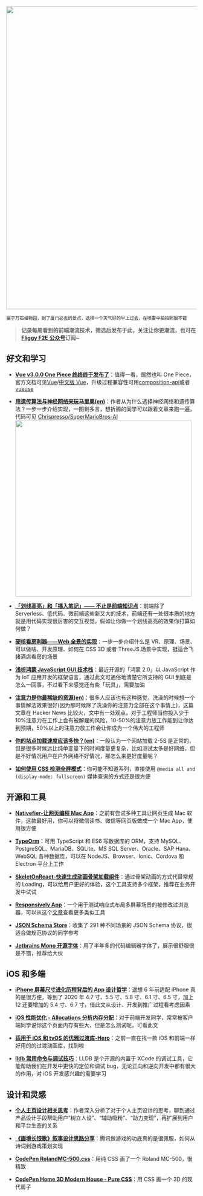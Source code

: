 <img src=https://qpluspicture.oss-cn-beijing.aliyuncs.com/KMZG96/DSC00637.jpg width=800/>

<small>摄于万石植物园，到了厦门必去的景点，选择一个天气好的早上过去，在喷雾中拍拍照很不错</small>

> **记录每周看到的前端潮流技术，筛选后发布于此，关注让你更潮流，也可在 [Fliggy F2E 公众号](https://weixin.sogou.com/weixin?query=Fliggy+F2E)订阅~**

## 好文和学习

- **[Vue v3.0.0 One Piece 终终终于发布了](https://github.com/vuejs/vue-next/releases/tag/v3.0.0)**：值得一看，居然也叫 One Piece，官方文档可见[Vue](https://v3.vuejs.org/)/[中文版 Vue](https://v3.cn.vuejs.org/)，升级过程兼容性可用[composition-api](https://github.com/vuejs/composition-api)或者[vueuse](https://github.com/antfu/vueuse)

- **[用遗传算法与神经网络来玩马里奥(en)](https://chrispresso.io/AI_Learns_To_Play_SMB_Using_GA_And_NN)**：作者从为什么选择神经网络和遗传算法？一步一步介绍实现，一图剩多言，想折腾的同学可以跟着文章来跑一遍，代码可见 [Chrispresso/SuperMarioBros-AI](https://github.com/Chrispresso/SuperMarioBros-AI)
  <img src=https://qpluspicture.oss-cn-beijing.aliyuncs.com/PVicKk/ScreenFlow.gif width=466/>

- **[「划线高亮」和「插入笔记」—— 不止是前端知识点](https://zhuanlan.zhihu.com/p/225773857)**：前端除了 Serverless、低代码、微前端这些新又大的技术，前端还有一处很本质的地方就是用代码实现很厉害的交互视觉，假如让你做一个划线高亮的效果你打算如何做？

- **[硬核看房利器——Web 全景的实现](https://mp.weixin.qq.com/s/MG2d0DAM_tYx78Tt-j0rvA)**：一步一步介绍什么是 VR、原理、场景、可以做啥、开发原理、如何在 CSS 3D 或者 ThreeJS 场景中实现，挺适合飞猪酒店看房的场景

- **[浅析鸿蒙 JavaScript GUI 技术栈](https://juejin.im/post/6872154561574862855)**：最近开源的「鸿蒙 2.0」以 JavaScript 作为 IoT 应用开发的框架语言，通过此文可通俗地清楚它所支持的 GUI 到底是怎么一回事，不过看下来感觉还有些「玩具」，需要加油

- **[注意力是你最稀缺的资源(en)](https://www.benkuhn.net/attention/)**：很多人应该也有这种感觉，洗澡的时候想一个事情解法效果很好(因为那时候除了洗澡你的注意力全部在这个事情上)，这篇文章在 Hacker News 比较火，文中有一处观点，对于工程师当你投入少于 10%注意力在工作上会有被解雇的风险，10-50%的注意力放工作能到让你达到预期，50%以上的注意力放工作会让你成为一个伟大的工程师

- **[你的站点加载速度应该多快？(en)](https://medium.com/firebase-developers/how-fast-should-your-site-load-cfb14be48e8b)**：一般认为一个网站加载 2-5S 是正常的，但是很多时候远比纯单变量下的时间度量更复杂，比如测试太多是好网络，但是不好情况用户在户外网络不好情况，那怎么来更好度量呢？

- **[如何使用 CSS 检测全屏模式](https://www.amitmerchant.com/how-to-detect-fullscreen-mode-using-css/)**：你可能不知道系列，直接使用 `@media all and (display-mode: fullscreen)` 媒体查询的方式还是很方便

## 开源和工具

- **[Nativefier-让网页编程 Mac App](https://github.com/jiahaog/nativefier/)**：之前有尝试多种工具让网页生成 Mac 软件，这款最好用，你可以将微信读书、微信等网页版做成一个 Mac App，使用很方便

- **[TypeOrm](https://github.com/typeorm/typeorm)**：可用 TypeScript 和 ES6 写数据库的 ORM，支持 MySQL、PostgreSQL、MariaDB、SQLite、MS SQL Server、Oracle、SAP Hana、WebSQL 各种数据库，可以在 NodeJS、Browser、Ionic、Cordova 和 Electron 平台上工作

- **[SkeletOnReact-快速生成动画骨架加载组件](https://skeletonreact.com/)**：通过骨架动画的方式代替常规的 Loading，可以给用户更好的体验，这个工具支持多个框架，推荐在业务开发中试试

- **[Responsively App](https://github.com/responsively-org/responsively-app)**：一个用于测试响应式布局多屏幕场景的被修改过浏览器，可以从这个[文章](https://css-tricks.com/comparing-browsers-for-responsive-design/)查看更多类似工具

- **[JSON Schema Store](https://www.schemastore.org/json/)**：收集了 291 种不同场景的 JSON Schema 协议，很适合做规范协议的同学参考

- **[Jetbrains Mono 开源字体](https://www.jetbrains.com/lp/mono/)**：用了半年多的代码编辑器字体了，展示很舒服很是不错，推荐给大伙

## iOS 和多端

- **[iPhone 屏幕尺寸进化历程背后的 App 设计哲学](https://mp.weixin.qq.com/s/fRXCTfl_Ewt-XuOk0lSz9g)**：遥想 6 年前适配 iPhone 真的是很方便，等到了 2020 年 4.7 寸、5.5 寸、5.8 寸、6.1 寸、6.5 寸，加上 12 还要增加的 5.4 寸、6.7 寸，借此文从设计、开发到推广过程看考虑因素

- **[iOS 性能优化 - Allocations 分析内存分配](https://mp.weixin.qq.com/s/WqVZ1rFpYrvE8X-J0f35mw)**：对于前端开发同学，常常被客户端同学说你这个页面内存有些大，但是怎么测试呢，可看此文

- **[适用于 iOS 和 tvOS 的优雅过渡库-Hero](https://github.com/HeroTransitions/Hero)**：之前一直在找一款 iOS 和前端一样好用的的过渡动画库，找到啦

- **[lldb 常用命令与调试技巧](https://juejin.im/post/6872764160640450574)**：LLDB 是个开源的内置于 XCode 的调试工具，它能帮助我们在开发中更快的定位和调试 bug，无论正向和逆向开发中都有很大的作用，对 iOS 开发感兴趣的需要学习

## 设计和灵感

- **[个人主页设计相关思考](https://mp.weixin.qq.com/s/UUcqZCZjfHMa7fsruCjq_w)**：作者深入分析了对于个人主页设计的思考，聊到通过产品设计手段帮助用户“树立人设”、“辅助吸粉”、“助力变现”，再扩展到用户和平台生态的关系

- **[《画境长恨歌》叙事设计思路分享](https://mp.weixin.qq.com/s/-rh9Q-vEVWm9Z6HOktrluA)**：腾讯做游戏的功底真的是很佩服，如何从诗词到游戏策划实现

- **[CodePen RolandMC-500.css](https://codepen.io/fossheim/pen/BaKQGZJ)**：用纯 CSS 画了一个 Roland MC-500，很精致

- **[CodePen Home 3D Modern House - Pure CSS](https://codepen.io/ricardoolivaalonso/pen/yLOpNdZ)**：用 CSS 画一个 3D 的现代房子
